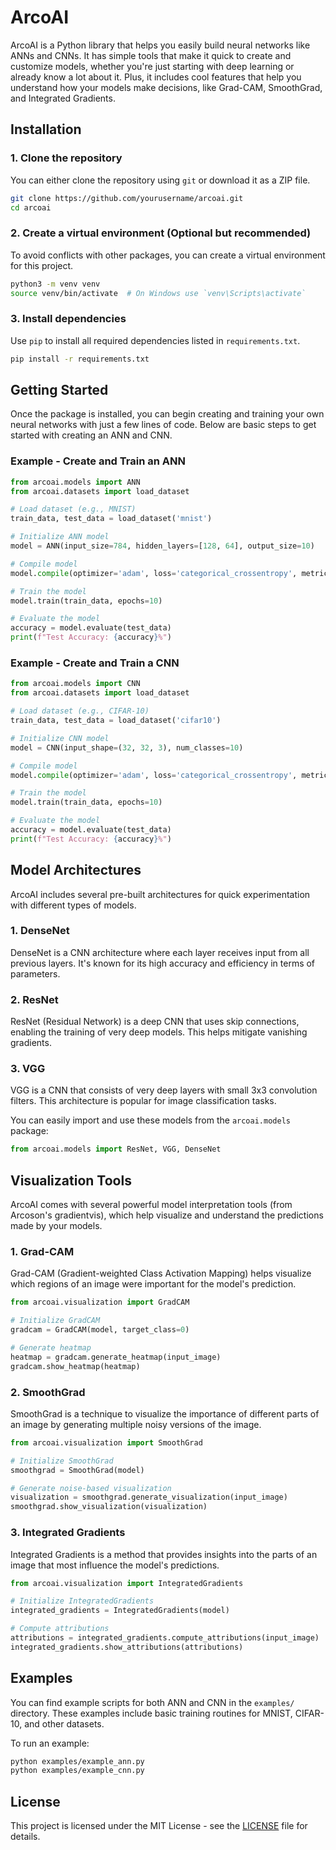 # **ArcoAI**

ArcoAI is a Python library that helps you easily build neural networks like ANNs and CNNs. It has simple tools that make it quick to create and customize models, whether you're just starting with deep learning or already know a lot about it. Plus, it includes cool features that help you understand how your models make decisions, like Grad-CAM, SmoothGrad, and Integrated Gradients.

## **Installation**

### 1. **Clone the repository**

You can either clone the repository using `git` or download it as a ZIP file.

```bash
git clone https://github.com/yourusername/arcoai.git
cd arcoai
```

### 2. **Create a virtual environment (Optional but recommended)**

To avoid conflicts with other packages, you can create a virtual environment for this project.

```bash
python3 -m venv venv
source venv/bin/activate  # On Windows use `venv\Scripts\activate`
```

### 3. **Install dependencies**

Use `pip` to install all required dependencies listed in `requirements.txt`.

```bash
pip install -r requirements.txt
```
## **Getting Started**

Once the package is installed, you can begin creating and training your own neural networks with just a few lines of code. Below are basic steps to get started with creating an ANN and CNN.

### **Example - Create and Train an ANN**

```python
from arcoai.models import ANN
from arcoai.datasets import load_dataset

# Load dataset (e.g., MNIST)
train_data, test_data = load_dataset('mnist')

# Initialize ANN model
model = ANN(input_size=784, hidden_layers=[128, 64], output_size=10)

# Compile model
model.compile(optimizer='adam', loss='categorical_crossentropy', metrics=['accuracy'])

# Train the model
model.train(train_data, epochs=10)

# Evaluate the model
accuracy = model.evaluate(test_data)
print(f"Test Accuracy: {accuracy}%")
```

### **Example - Create and Train a CNN**

```python
from arcoai.models import CNN
from arcoai.datasets import load_dataset

# Load dataset (e.g., CIFAR-10)
train_data, test_data = load_dataset('cifar10')

# Initialize CNN model
model = CNN(input_shape=(32, 32, 3), num_classes=10)

# Compile model
model.compile(optimizer='adam', loss='categorical_crossentropy', metrics=['accuracy'])

# Train the model
model.train(train_data, epochs=10)

# Evaluate the model
accuracy = model.evaluate(test_data)
print(f"Test Accuracy: {accuracy}%")
```

## **Model Architectures**

ArcoAI includes several pre-built architectures for quick experimentation with different types of models.

### **1. DenseNet**

DenseNet is a CNN architecture where each layer receives input from all previous layers. It's known for its high accuracy and efficiency in terms of parameters.

### **2. ResNet**

ResNet (Residual Network) is a deep CNN that uses skip connections, enabling the training of very deep models. This helps mitigate vanishing gradients.

### **3. VGG**

VGG is a CNN that consists of very deep layers with small 3x3 convolution filters. This architecture is popular for image classification tasks.

You can easily import and use these models from the `arcoai.models` package:

```python
from arcoai.models import ResNet, VGG, DenseNet
```

## **Visualization Tools**

ArcoAI comes with several powerful model interpretation tools (from Arcoson's gradientvis), which help visualize and understand the predictions made by your models.

### **1. Grad-CAM**

Grad-CAM (Gradient-weighted Class Activation Mapping) helps visualize which regions of an image were important for the model's prediction. 

```python
from arcoai.visualization import GradCAM

# Initialize GradCAM
gradcam = GradCAM(model, target_class=0)

# Generate heatmap
heatmap = gradcam.generate_heatmap(input_image)
gradcam.show_heatmap(heatmap)
```

### **2. SmoothGrad**

SmoothGrad is a technique to visualize the importance of different parts of an image by generating multiple noisy versions of the image.

```python
from arcoai.visualization import SmoothGrad

# Initialize SmoothGrad
smoothgrad = SmoothGrad(model)

# Generate noise-based visualization
visualization = smoothgrad.generate_visualization(input_image)
smoothgrad.show_visualization(visualization)
```

### **3. Integrated Gradients**

Integrated Gradients is a method that provides insights into the parts of an image that most influence the model's predictions.

```python
from arcoai.visualization import IntegratedGradients

# Initialize IntegratedGradients
integrated_gradients = IntegratedGradients(model)

# Compute attributions
attributions = integrated_gradients.compute_attributions(input_image)
integrated_gradients.show_attributions(attributions)
```

## **Examples**

You can find example scripts for both ANN and CNN in the `examples/` directory. These examples include basic training routines for MNIST, CIFAR-10, and other datasets.

To run an example:

```bash
python examples/example_ann.py
python examples/example_cnn.py
```

## **License**

This project is licensed under the MIT License - see the [LICENSE](LICENSE) file for details.
